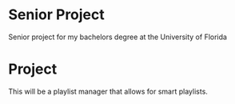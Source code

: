 # Senior Project 
Senior project for my bachelors degree at the University of Florida 
 
# Project 
This will be a playlist manager that allows for smart playlists.